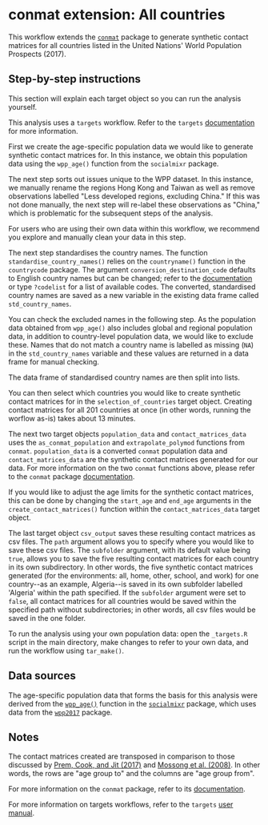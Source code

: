 # conmat extension: All countries

This workflow extends the [`conmat`](https://github.com/idem-lab/conmat) package to generate synthetic contact matrices for all countries listed in the United Nations' World Population Prospects (2017).

## Step-by-step instructions

This section will explain each target object so you can run the analysis yourself.

This analysis uses a `targets` workflow. Refer to the `targets` [documentation](https://books.ropensci.org/targets/) for more information.

First we create the age-specific population data we would like to generate synthetic contact matrices for. 
In this instance, we obtain this population data using the `wpp_age()` function from the `socialmixr` package.

The next step sorts out issues unique to the WPP dataset.
In this instance, we manually rename the regions Hong Kong and Taiwan as well as remove observations labelled "Less developed regions, excluding China."
If this was not done manually, the next step will re-label these observations as "China," which is problematic for the subsequent steps of the analysis.

For users who are using their own data within this workflow, we recommend you explore and manually clean your data in this step.

The next step standardises the country names. 
The function `standardise_country_names()` relies on the `countryname()` function in the `countrycode` package. 
The argument `conversion_destination_code` defaults to English country names but can be changed; 
refer to the [documentation](https://vincentarelbundock.github.io/countrycode/#/man/codelist) or type `?codelist` for a list of available codes.
The converted, standardised country names are saved as a new variable in the existing data frame called `std_country_names`.

You can check the excluded names in the following step.
As the population data obtained from `wpp_age()` also includes global and regional population data, in addition to country-level population data, we would like to exclude these.
Names that do not match a country name is labelled as missing (`NA`) in the `std_country_names` variable and these values are returned in a data frame for manual checking.

The data frame of standardised country names are then split into lists.

You can then select which countries you would like to create synthetic contact matrices for in the `selection_of_countries` target object. 
Creating contact matrices for all 201 countries at once (in other words, running the worflow as-is) takes about 13 minutes.

The next two target objects `population_data` and `contact_matrices_data` uses the `as_conmat_population` and `extrapolate_polymod` functions from `conmat`. `population_data` is a converted `conmat` population data and `contact_matrices_data` are the synthetic contact matrices generated for our data. For more information on the two `conmat` functions above, please refer to the `conmat` package [documentation](https://idem-lab.github.io/conmat/dev/index.html).

If you would like to adjust the age limits for the synthetic contact matrices, this can be done by changing the `start_age` and `end_age` arguments in the `create_contact_matrices()` function within the `contact_matrices_data` target object.

The last target object `csv_output` saves these resulting contact matrices as csv files. 
The `path` argument allows you to specify where you would like to save these csv files. 
The `subfolder` argument, with its default value being `true`, allows you to save the five resulting contact matrices for each country in its own subdirectory. 
In other words, the five synthetic contact matrices generated (for the environments: all, home, other, school, and work) for one country--as an example, Algeria--is saved in its own subfolder labelled 'Algeria' within the path specified. 
If the `subfolder` argument were set to `false`, all contact matrices for all countries would be saved within the specified path without subdirectories; in other words, all csv files would be saved in the one folder.

To run the analysis using your own population data: open the `_targets.R` script in the main directory, make changes to refer to your own data, and run the workflow using `tar_make()`.

## Data sources

The age-specific population data that forms the basis for this analysis were derived from the [`wpp_age()`](https://epiforecasts.io/socialmixr/reference/wpp_age.html) function in the [`socialmixr`](https://epiforecasts.io/socialmixr/) package, which uses data from the [`wpp2017`](https://cran.r-project.org/web/packages/wpp2017/index.html) package.

## Notes

The contact matrices created are transposed in comparison to those discussed by [Prem, Cook, and Jit (2017)](https://doi.org/10.1371/journal.pcbi.1005697) and [Mossong et al. (2008)](https://doi.org/10.1371/journal.pmed.0050074). In other words, the rows are "age group to" and the columns are "age group from".

For more information on the `conmat` package, refer to its [documentation](https://idem-lab.github.io/conmat/dev/index.html).

For more information on targets workflows, refer to the `targets` [user manual](https://books.ropensci.org/targets/).
